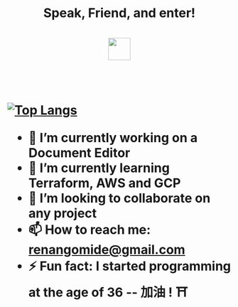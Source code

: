 <h1 align="center">Speak, Friend, and enter!<h1/> 
<div align="center"><img src="https://images.squarespace-cdn.com/content/v1/614cb5c612b7b44e9ff3713d/1635201442131-3FCFX6CKNKBLJCE1U44W/Moria%2BDoor%2Bwrap2.1.jpg?format=1500w" width=50ppi/></div>
<br><br>

<!--
**Renan-Gomide/Renan-Gomide** is a ✨ _special_ ✨ repository because its `README.md` (this file) appears on your GitHub profile.

Here are some ideas to get you started:

- 🔭 I’m currently working on ...
- 🌱 I’m currently learning ...
- 👯 I’m looking to collaborate on ...
- 🤔 I’m looking for help with ...
- 💬 Ask me about ...
- 📫 How to reach me: ...
- 😄 Pronouns: ...
- ⚡ Fun fact: ...
-->
[![Top Langs](https://github-readme-stats.vercel.app/api/top-langs/?username=renan-gomide&layout=compact&show_icons=true&theme=dracula)](https://github.com/renan-gomide/github-readme-stats)

- 🔭 I’m currently working on a Document Editor
- 🌱 I’m currently learning Terraform, AWS and GCP
- 👯 I’m looking to collaborate on any project
- 📫 How to reach me: renangomide@gmail.com 
- ⚡ Fun fact: I started programming at the age of 36 -- 加油 ! ⛩
